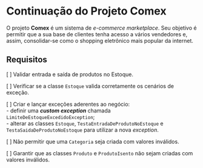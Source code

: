 # Continuação do Projeto Comex

O projeto **Comex** é um sistema de _e-commerce marketplace_. Seu objetivo é permitir que a sua base de clientes tenha acesso a vários vendedores e, assim, consolidar-se como o shopping eletrônico mais popular da internet.

## Requisitos
[ ] Validar entrada e saída de produtos no Estoque.

[ ] Verificar se a classe `Estoque` valida corretamente os cenários de exceção.

[ ] Criar e lançar exceções aderentes ao negócio:
</br>
    - definir uma **_custom exception_** chamada `LimiteDeEstoqueExcedidoException`;
</br>
    - alterar as classes `Estoque`, `TestaEntradaDeProdutoNoEstoque` e `TestaSaidaDeProdutoNoEstoque` para utilizar a nova *exception*.

[ ] Não permitir que uma `Categoria` seja criada com valores inválidos.

[ ] Garantir que as classes `Produto` e `ProdutoIsento` não sejam criadas com valores inválidos.
